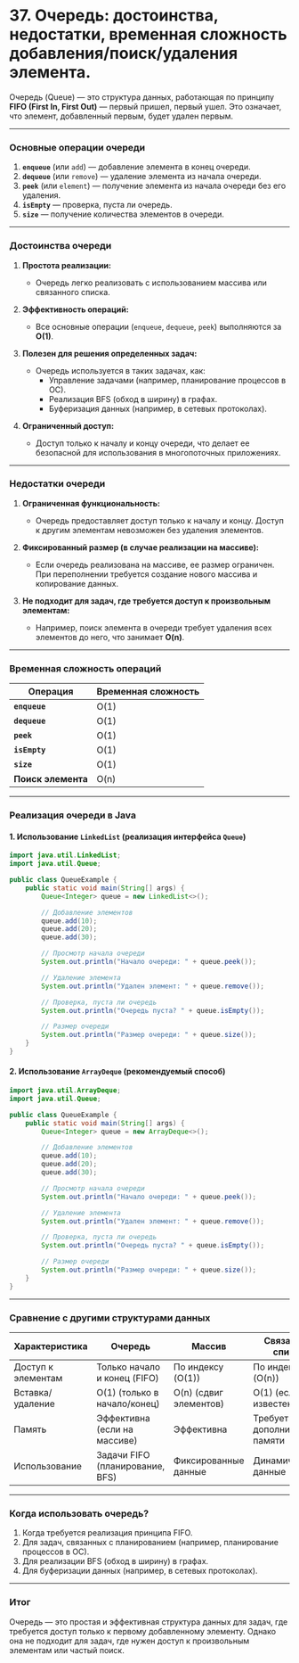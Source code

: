 # 37. Очередь: достоинства, недостатки, временная сложность добавления/поиск/удаления элемента.

Очередь (Queue) — это структура данных, работающая по принципу **FIFO (First In, First Out)** — первый пришел, первый ушел. Это означает, что элемент, добавленный первым, будет удален первым.

---

### **Основные операции очереди**

1. **`enqueue`** (или `add`) — добавление элемента в конец очереди.
2. **`dequeue`** (или `remove`) — удаление элемента из начала очереди.
3. **`peek`** (или `element`) — получение элемента из начала очереди без его удаления.
4. **`isEmpty`** — проверка, пуста ли очередь.
5. **`size`** — получение количества элементов в очереди.

---

### **Достоинства очереди**

1. **Простота реализации:**
   - Очередь легко реализовать с использованием массива или связанного списка.

2. **Эффективность операций:**
   - Все основные операции (`enqueue`, `dequeue`, `peek`) выполняются за **O(1)**.

3. **Полезен для решения определенных задач:**
   - Очередь используется в таких задачах, как:
     - Управление задачами (например, планирование процессов в ОС).
     - Реализация BFS (обход в ширину) в графах.
     - Буферизация данных (например, в сетевых протоколах).

4. **Ограниченный доступ:**
   - Доступ только к началу и концу очереди, что делает ее безопасной для использования в многопоточных приложениях.

---

### **Недостатки очереди**

1. **Ограниченная функциональность:**
   - Очередь предоставляет доступ только к началу и концу. Доступ к другим элементам невозможен без удаления элементов.

2. **Фиксированный размер (в случае реализации на массиве):**
   - Если очередь реализована на массиве, ее размер ограничен. При переполнении требуется создание нового массива и копирование данных.

3. **Не подходит для задач, где требуется доступ к произвольным элементам:**
   - Например, поиск элемента в очереди требует удаления всех элементов до него, что занимает **O(n)**.

---

### **Временная сложность операций**

| Операция       | Временная сложность |
|----------------|---------------------|
| **`enqueue`**  | O(1)                |
| **`dequeue`**  | O(1)                |
| **`peek`**     | O(1)                |
| **`isEmpty`**  | O(1)                |
| **`size`**     | O(1)                |
| **Поиск элемента** | O(n)           |

---

### **Реализация очереди в Java**

#### 1. Использование `LinkedList` (реализация интерфейса `Queue`)
```java
import java.util.LinkedList;
import java.util.Queue;

public class QueueExample {
    public static void main(String[] args) {
        Queue<Integer> queue = new LinkedList<>();

        // Добавление элементов
        queue.add(10);
        queue.add(20);
        queue.add(30);

        // Просмотр начала очереди
        System.out.println("Начало очереди: " + queue.peek());

        // Удаление элемента
        System.out.println("Удален элемент: " + queue.remove());

        // Проверка, пуста ли очередь
        System.out.println("Очередь пуста? " + queue.isEmpty());

        // Размер очереди
        System.out.println("Размер очереди: " + queue.size());
    }
}
```

#### 2. Использование `ArrayDeque` (рекомендуемый способ)
```java
import java.util.ArrayDeque;
import java.util.Queue;

public class QueueExample {
    public static void main(String[] args) {
        Queue<Integer> queue = new ArrayDeque<>();

        // Добавление элементов
        queue.add(10);
        queue.add(20);
        queue.add(30);

        // Просмотр начала очереди
        System.out.println("Начало очереди: " + queue.peek());

        // Удаление элемента
        System.out.println("Удален элемент: " + queue.remove());

        // Проверка, пуста ли очередь
        System.out.println("Очередь пуста? " + queue.isEmpty());

        // Размер очереди
        System.out.println("Размер очереди: " + queue.size());
    }
}
```

---

### **Сравнение с другими структурами данных**

| Характеристика          | Очередь                        | Массив                        | Связанный список               |
|-------------------------|-------------------------------|-------------------------------|--------------------------------|
| Доступ к элементам      | Только начало и конец (FIFO)  | По индексу (O(1))             | По индексу (O(n))              |
| Вставка/удаление        | O(1) (только в начало/конец)  | O(n) (сдвиг элементов)        | O(1) (если известен узел)      |
| Память                 | Эффективна (если на массиве)  | Эффективна                   | Требует дополнительной памяти  |
| Использование           | Задачи FIFO (планирование, BFS)| Фиксированные данные          | Динамические данные            |

---

### **Когда использовать очередь?**
1. Когда требуется реализация принципа FIFO.
2. Для задач, связанных с планированием (например, планирование процессов в ОС).
3. Для реализации BFS (обход в ширину) в графах.
4. Для буферизации данных (например, в сетевых протоколах).

---

### **Итог**
Очередь — это простая и эффективная структура данных для задач, где требуется доступ только к первому добавленному элементу. Однако она не подходит для задач, где нужен доступ к произвольным элементам или частый поиск.
